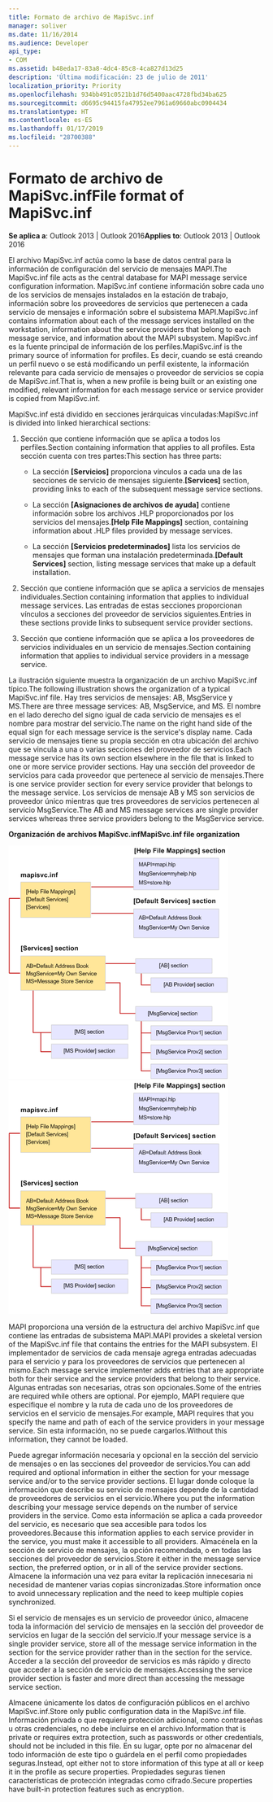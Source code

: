 ```yaml
---
title: Formato de archivo de MapiSvc.inf
manager: soliver
ms.date: 11/16/2014
ms.audience: Developer
api_type:
- COM
ms.assetid: b48eda17-83a8-4dc4-85c8-4ca827d13d25
description: 'Última modificación: 23 de julio de 2011'
localization_priority: Priority
ms.openlocfilehash: 934bb491c0521b1d76d5400aac4728fbd34ba625
ms.sourcegitcommit: d6695c94415fa47952ee7961a69660abc0904434
ms.translationtype: HT
ms.contentlocale: es-ES
ms.lasthandoff: 01/17/2019
ms.locfileid: "28700388"
---
```

# <a name="file-format-of-mapisvcinf"></a><span data-ttu-id="f565a-103">Formato de archivo de MapiSvc.inf</span><span class="sxs-lookup"><span data-stu-id="f565a-103">File format of MapiSvc.inf</span></span>

<span data-ttu-id="f565a-104">**Se aplica a**: Outlook 2013 | Outlook 2016</span><span class="sxs-lookup"><span data-stu-id="f565a-104">**Applies to**: Outlook 2013 | Outlook 2016</span></span> 
  
<span data-ttu-id="f565a-105">El archivo MapiSvc.inf actúa como la base de datos central para la información de configuración del servicio de mensajes MAPI.</span><span class="sxs-lookup"><span data-stu-id="f565a-105">The MapiSvc.inf file acts as the central database for MAPI message service configuration information.</span></span> <span data-ttu-id="f565a-106">MapiSvc.inf contiene información sobre cada uno de los servicios de mensajes instalados en la estación de trabajo, información sobre los proveedores de servicios que pertenecen a cada servicio de mensajes e información sobre el subsistema MAPI.</span><span class="sxs-lookup"><span data-stu-id="f565a-106">MapiSvc.inf contains information about each of the message services installed on the workstation, information about the service providers that belong to each message service, and information about the MAPI subsystem.</span></span> <span data-ttu-id="f565a-107">MapiSvc.inf es la fuente principal de información de los perfiles.</span><span class="sxs-lookup"><span data-stu-id="f565a-107">MapiSvc.inf is the primary source of information for profiles.</span></span> <span data-ttu-id="f565a-108">Es decir, cuando se está creando un perfil nuevo o se está modificando un perfil existente, la información relevante para cada servicio de mensajes o proveedor de servicios se copia de MapiSvc.inf.</span><span class="sxs-lookup"><span data-stu-id="f565a-108">That is, when a new profile is being built or an existing one modified, relevant information for each message service or service provider is copied from MapiSvc.inf.</span></span> 
  
<span data-ttu-id="f565a-109">MapiSvc.inf está dividido en secciones jerárquicas vinculadas:</span><span class="sxs-lookup"><span data-stu-id="f565a-109">MapiSvc.inf is divided into linked hierarchical sections:</span></span>
  
1. <span data-ttu-id="f565a-110">Sección que contiene información que se aplica a todos los perfiles.</span><span class="sxs-lookup"><span data-stu-id="f565a-110">Section containing information that applies to all profiles.</span></span> <span data-ttu-id="f565a-111">Esta sección cuenta con tres partes:</span><span class="sxs-lookup"><span data-stu-id="f565a-111">This section has three parts:</span></span>
    
   - <span data-ttu-id="f565a-112">La sección **[Servicios]** proporciona vínculos a cada una de las secciones de servicio de mensajes siguiente.</span><span class="sxs-lookup"><span data-stu-id="f565a-112">**[Services]** section, providing links to each of the subsequent message service sections.</span></span> 
    
   - <span data-ttu-id="f565a-113">La sección **[Asignaciones de archivos de ayuda]** contiene información sobre los archivos .HLP proporcionados por los servicios del mensajes.</span><span class="sxs-lookup"><span data-stu-id="f565a-113">**[Help File Mappings]** section, containing information about .HLP files provided by message services.</span></span> 
    
   - <span data-ttu-id="f565a-114">La sección **[Servicios predeterminados]** lista los servicios de mensajes que forman una instalación predeterminada.</span><span class="sxs-lookup"><span data-stu-id="f565a-114">**[Default Services]** section, listing message services that make up a default installation.</span></span> 
    
2. <span data-ttu-id="f565a-115">Sección que contiene información que se aplica a servicios de mensajes individuales.</span><span class="sxs-lookup"><span data-stu-id="f565a-115">Section containing information that applies to individual message services.</span></span> <span data-ttu-id="f565a-116">Las entradas de estas secciones proporcionan vínculos a secciones del proveedor de servicios siguientes.</span><span class="sxs-lookup"><span data-stu-id="f565a-116">Entries in these sections provide links to subsequent service provider sections.</span></span>
    
3. <span data-ttu-id="f565a-117">Sección que contiene información que se aplica a los proveedores de servicios individuales en un servicio de mensajes.</span><span class="sxs-lookup"><span data-stu-id="f565a-117">Section containing information that applies to individual service providers in a message service.</span></span>
    
<span data-ttu-id="f565a-118">La ilustración siguiente muestra la organización de un archivo MapiSvc.inf típico.</span><span class="sxs-lookup"><span data-stu-id="f565a-118">The following illustration shows the organization of a typical MapiSvc.inf file.</span></span> <span data-ttu-id="f565a-119">Hay tres servicios de mensajes: AB, MsgService y MS.</span><span class="sxs-lookup"><span data-stu-id="f565a-119">There are three message services: AB, MsgService, and MS.</span></span> <span data-ttu-id="f565a-120">El nombre en el lado derecho del signo igual de cada servicio de mensajes es el nombre para mostrar del servicio.</span><span class="sxs-lookup"><span data-stu-id="f565a-120">The name on the right hand side of the equal sign for each message service is the service's display name.</span></span> <span data-ttu-id="f565a-121">Cada servicio de mensajes tiene su propia sección en otra ubicación del archivo que se vincula a una o varias secciones del proveedor de servicios.</span><span class="sxs-lookup"><span data-stu-id="f565a-121">Each message service has its own section elsewhere in the file that is linked to one or more service provider sections.</span></span> <span data-ttu-id="f565a-122">Hay una sección del proveedor de servicios para cada proveedor que pertenece al servicio de mensajes.</span><span class="sxs-lookup"><span data-stu-id="f565a-122">There is one service provider section for every service provider that belongs to the message service.</span></span> <span data-ttu-id="f565a-123">Los servicios de mensaje AB y MS son servicios de proveedor único mientras que tres proveedores de servicios pertenecen al servicio MsgService.</span><span class="sxs-lookup"><span data-stu-id="f565a-123">The AB and MS message services are single provider services whereas three service providers belong to the MsgService service.</span></span>
  
<span data-ttu-id="f565a-124">**Organización de archivos MapiSvc.inf**</span><span class="sxs-lookup"><span data-stu-id="f565a-124">**MapiSvc.inf file organization**</span></span>
  
<span data-ttu-id="f565a-125">![Organización de archivos MapiSvc.inf](media/amapi_30.gif "Organización de archivos MapiSvc.inf")</span><span class="sxs-lookup"><span data-stu-id="f565a-125">![MapiSvc.inf file organization](media/amapi_30.gif "MapiSvc.inf file organization")</span></span>
  
<span data-ttu-id="f565a-126">MAPI proporciona una versión de la estructura del archivo MapiSvc.inf que contiene las entradas de subsistema MAPI.</span><span class="sxs-lookup"><span data-stu-id="f565a-126">MAPI provides a skeletal version of the MapiSvc.inf file that contains the entries for the MAPI subsystem.</span></span> <span data-ttu-id="f565a-127">El implementador de servicios de cada mensaje agrega entradas adecuadas para el servicio y para los proveedores de servicios que pertenecen al mismo.</span><span class="sxs-lookup"><span data-stu-id="f565a-127">Each message service implementer adds entries that are appropriate both for their service and the service providers that belong to their service.</span></span> <span data-ttu-id="f565a-128">Algunas entradas son necesarias, otras son opcionales.</span><span class="sxs-lookup"><span data-stu-id="f565a-128">Some of the entries are required while others are optional.</span></span> <span data-ttu-id="f565a-129">Por ejemplo, MAPI requiere que especifique el nombre y la ruta de cada uno de los proveedores de servicios en el servicio de mensajes.</span><span class="sxs-lookup"><span data-stu-id="f565a-129">For example, MAPI requires that you specify the name and path of each of the service providers in your message service.</span></span> <span data-ttu-id="f565a-130">Sin esta información, no se puede cargarlos.</span><span class="sxs-lookup"><span data-stu-id="f565a-130">Without this information, they cannot be loaded.</span></span>
  
<span data-ttu-id="f565a-131">Puede agregar información necesaria y opcional en la sección del servicio de mensajes o en las secciones del proveedor de servicios.</span><span class="sxs-lookup"><span data-stu-id="f565a-131">You can add required and optional information in either the section for your message service and/or to the service provider sections.</span></span> <span data-ttu-id="f565a-132">El lugar donde coloque la información que describe su servicio de mensajes depende de la cantidad de proveedores de servicios en el servicio.</span><span class="sxs-lookup"><span data-stu-id="f565a-132">Where you put the information describing your message service depends on the number of service providers in the service.</span></span> <span data-ttu-id="f565a-133">Como esta información se aplica a cada proveedor del servicio, es necesario que sea accesible para todos los proveedores.</span><span class="sxs-lookup"><span data-stu-id="f565a-133">Because this information applies to each service provider in the service, you must make it accessible to all providers.</span></span> <span data-ttu-id="f565a-134">Almacénela en la sección de servicio de mensajes, la opción recomendada, o en todas las secciones del proveedor de servicios.</span><span class="sxs-lookup"><span data-stu-id="f565a-134">Store it either in the message service section, the preferred option, or in all of the service provider sections.</span></span> <span data-ttu-id="f565a-135">Almacene la información una vez para evitar la replicación innecesaria ni necesidad de mantener varias copias sincronizadas.</span><span class="sxs-lookup"><span data-stu-id="f565a-135">Store information once to avoid unnecessary replication and the need to keep multiple copies synchronized.</span></span>
  
<span data-ttu-id="f565a-136">Si el servicio de mensajes es un servicio de proveedor único, almacene toda la información del servicio de mensajes en la sección del proveedor de servicios en lugar de la sección del servicio.</span><span class="sxs-lookup"><span data-stu-id="f565a-136">If your message service is a single provider service, store all of the message service information in the section for the service provider rather than in the section for the service.</span></span> <span data-ttu-id="f565a-137">Acceder a la sección del proveedor de servicios es más rápido y directo que acceder a la sección de servicio de mensajes.</span><span class="sxs-lookup"><span data-stu-id="f565a-137">Accessing the service provider section is faster and more direct than accessing the message service section.</span></span> 
  
<span data-ttu-id="f565a-138">Almacene únicamente los datos de configuración públicos en el archivo MapiSvc.inf.</span><span class="sxs-lookup"><span data-stu-id="f565a-138">Store only public configuration data in the MapiSvc.inf file.</span></span> <span data-ttu-id="f565a-139">Información privada o que requiere protección adicional, como contraseñas u otras credenciales, no debe incluirse en el archivo.</span><span class="sxs-lookup"><span data-stu-id="f565a-139">Information that is private or requires extra protection, such as passwords or other credentials, should not be included in this file.</span></span> <span data-ttu-id="f565a-140">En su lugar, opte por no almacenar del todo información de este tipo o guárdela en el perfil como propiedades seguras.</span><span class="sxs-lookup"><span data-stu-id="f565a-140">Instead, opt either not to store information of this type at all or keep it in the profile as secure properties.</span></span> <span data-ttu-id="f565a-141">Propiedades seguras tienen características de protección integradas como cifrado.</span><span class="sxs-lookup"><span data-stu-id="f565a-141">Secure properties have built-in protection features such as encryption.</span></span>
  

